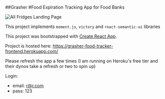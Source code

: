##Grasher
#Food Expiration Tracking App for Food Banks

![All Fridges Landing Page](https://live.staticflickr.com/65535/49632722683_20e6465bb6_h.jpg)

This project implements `moment.js`, `victory` and `react-semantic-ui` libraries

This project was bootstrapped with [Create React App](https://github.com/facebook/create-react-app).

Project is hosted here:
https://grasher-food-tracker-frontend.herokuapp.com/

Please refresh the app a few times (I am running on Heroku's free tier and their dynos take a refresh or two to spin up)

Login: 
  - email:  r@r.com
  - pass:   123
